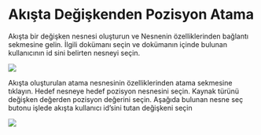 # Akışta Değişkenden Pozisyon Atama

Akışta bir değişken nesnesi oluşturun ve Nesnenin özelliklerinden bağlantı sekmesine gelin. İlgili dokümanı seçin ve dokümanın içinde bulunan kullanıcının id sini belirten nesneyi seçin.

![](https://docsbimser.blob.core.windows.net/imagecontainer/p1-16f7aabf-58bb-489b-babb-43e7ca6370f9.png)

Akışta oluşturulan atama nesnesinin özelliklerinden atama sekmesine tıklayın. Hedef nesneye hedef pozisyon nesnesini seçin. Kaynak türünü değişken değerden pozisyon değerini seçin. Aşağıda bulunan nesne seç butonu işlede akışta kullanıcı id’sini tutan değişkeni seçin

![](https://docsbimser.blob.core.windows.net/imagecontainer/p2-23a65e96-1f47-4bf4-ac0e-c6764d76a43c.png)

